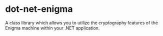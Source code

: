 # dot-net-enigma
A class library which allows you to utilize the cryptography features of the Enigma machine within your .NET application.
